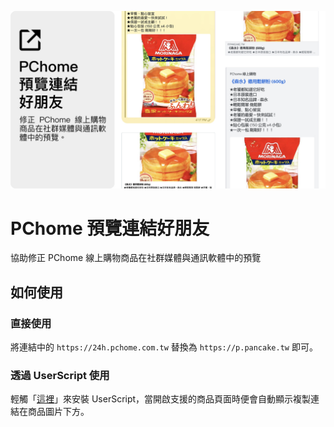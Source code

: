 ![](https://github.com/gnehs/PChomeFix/blob/main/public/og.jpg?raw=true)

# PChome 預覽連結好朋友

協助修正 PChome 線上購物商品在社群媒體與通訊軟體中的預覽

## 如何使用

### 直接使用

將連結中的 `https://24h.pchome.com.tw` 替換為 `https://p.pancake.tw` 即可。

### 透過 UserScript 使用

輕觸「[這裡](https://github.com/gnehs/userscripts/raw/main/pchome-link-copy.user.js)」來安裝 UserScript，當開啟支援的商品頁面時便會自動顯示複製連結在商品圖片下方。

